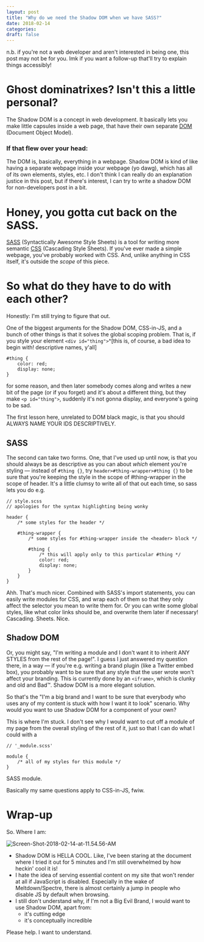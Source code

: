 ```yaml
---
layout: post
title: "Why do we need the Shadow DOM when we have SASS?"
date: 2018-02-14
categories:
draft: false
---
```


n.b. if you're not a web developer and aren't interested in being one, this post may not be for you. lmk if you want a follow-up that'll try to explain things accessibly!
# Ghost dominatrixes? Isn't this a little personal?
The Shadow DOM is a concept in web development. It basically lets you make little capsules inside a web page, that have their own separate [DOM](https://css-tricks.com/dom/) (Document Object Model).

### If that flew over your head:
The DOM is, basically, everything in a webpage. Shadow DOM is kind of like having a separate webpage inside your webpage (yo dawg), which has all of its own elements, styles, etc. I don't think I can really do an explanation justice in this post, but if there's interest, I can try to write a shadow DOM for non-developers post in a bit.

# Honey, you gotta cut back on the SASS.
[SASS](https://css-tricks.com/sass-style-guide/) (Syntactically Awesome Style Sheets) is a tool for writing more semantic [CSS](https://developer.mozilla.org/en-US/docs/Web/CSS) (Cascading Style Sheets). If you've ever made a simple webpage, you've probably worked with CSS. And, unlike anything in CSS itself, it's outside the _scope_ of this piece.

# So what do they have to do with each other?
Honestly: I'm still trying to figure that out.

One of the biggest arguments for the Shadow DOM, CSS-in-JS, and a bunch of other things is that it solves the global scoping problem. That is, if you style your element `<div id="thing">`^[this is, of course, a bad idea to begin with! descriptive names, y'all]
```language-css
#thing {
    color: red;
    display: none;
}
```

for some reason, and then later somebody comes along and writes a new bit of the page (or if you forget) and it's about a different thing, but they make `<p id="thing">`, suddenly it's not gonna display, and everyone's going to be sad.

The first lesson here, unrelated to DOM black magic, is that you should ALWAYS NAME YOUR IDS DESCRIPTIVELY.

## SASS

The second can take two forms. One, that I've used up until now, is that you should always be as descriptive as you can about _which_ element you're styling — instead of `#thing {}`, try `header>#thing-wrapper>#thing {}` to be sure that you're keeping the style in the scope of #thing-wrapper in the scope of header.
It's a little clumsy to write all of that out each time, so sass lets you do e.g.
```language-css
// style.scss
// apologies for the syntax highlighting being wonky

header {
    /* some styles for the header */

    #thing-wrapper {
        /* some styles for #thing-wrapper inside the <header> block */

        #thing {
            /* this will apply only to this particular #thing */
            color: red;
            display: none;
        }
    }
}
```

Ahh. That's much nicer. Combined with SASS's import statements, you can easily write modules for CSS, and wrap each of them so that they only affect the selector you mean to write them for. Or you can write some global styles, like what color links should be, and overwrite them later if necessary! Cascading. Sheets. Nice.

## Shadow DOM

Or, you might say, "I'm writing a module and I don't want it to inherit ANY STYLES from the rest of the page!". I guess I just answered my question there, in a way — if you're e.g. writing a brand plugin (like a Twitter embed box), you probably want to be sure that any style that the user wrote won't affect your branding.
This is currently done by an `<iframe>`, which is clunky and old and Bad™. Shadow DOM is a more elegant solution.

So that's the "I'm a big brand and I want to be sure that everybody who uses any of my content is stuck with how I want it to look" scenario. Why would you want to use Shadow DOM for a component of your own?

This is where I'm stuck. I don't see why I would want to cut off a module of my page from the overall styling of the rest of it, just so that I can do what I could with a
```language-css
// '_module.scss'

module {
    /* all of my styles for this module */
}
```
SASS module.

Basically my same questions apply to CSS-in-JS, fwiw.

# Wrap-up
So. Where I am:

![Screen-Shot-2018-02-14-at-11.54.56-AM](/content/images/2018/02/Screen-Shot-2018-02-14-at-11.54.56-AM.png)
* Shadow DOM is HELLA COOL. Like, I've been staring at the document where I tried it out for 5 minutes and I'm still overwhelmed by how heckin' cool it is!
* I hate the idea of serving essential content on my site that won't render at all if JavaScript is disabled. Especially in the wake of Meltdown/Spectre, there is almost certainly a jump in people who disable JS by default when browsing.
* I still don't understand why, if I'm not a Big Evil Brand, I would want to use Shadow DOM, apart from:
    * it's cutting edge
    * it's conceptually incredible

Please help. I want to understand.
